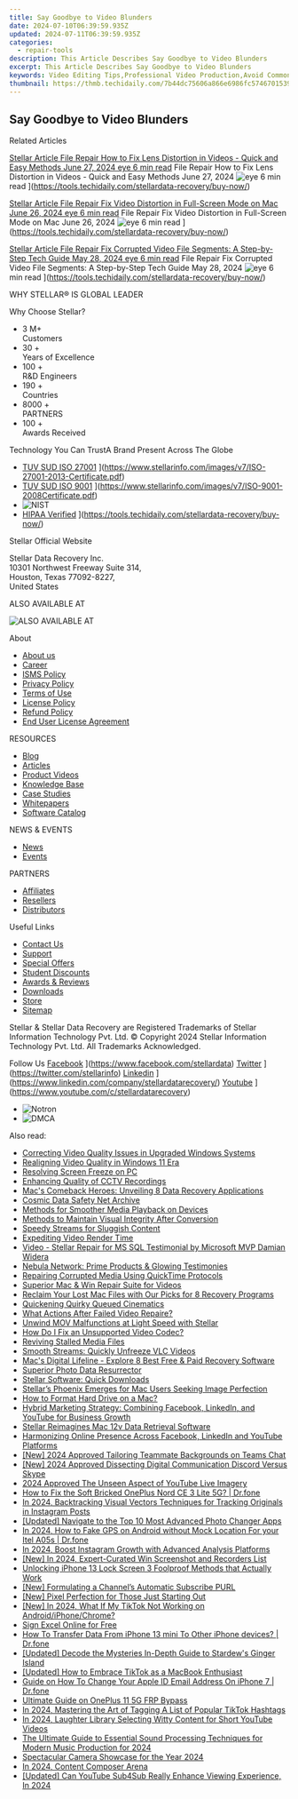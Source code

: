 ```yaml
---
title: Say Goodbye to Video Blunders
date: 2024-07-10T06:39:59.935Z
updated: 2024-07-11T06:39:59.935Z
categories:
  - repair-tools
description: This Article Describes Say Goodbye to Video Blunders
excerpt: This Article Describes Say Goodbye to Video Blunders
keywords: Video Editing Tips,Professional Video Production,Avoid Common Video Mistakes,Expert Video Editing Techniques,Streamlining Your Video Content,Video Production Best Practices,No More Video Blunders
thumbnail: https://thmb.techidaily.com/7b44dc75606a866e6986fc574670153990f3b9d45bb38823ea9696084a32865c.jpg
---
```


## Say Goodbye to Video Blunders

Related Articles

[Stellar Article File Repair  How to Fix Lens Distortion in Videos - Quick and Easy Methods June 27, 2024 eye 6 min read](https://www.stellarinfo.com/public/image/article/Quick-Ways-to-Fix-Video-Distortion-1618.jpg) File Repair  How to Fix Lens Distortion in Videos - Quick and Easy Methods June 27, 2024 ![eye](https://www.stellarinfo.com/public/newarticle/images/eye.png) 6 min read ](https://tools.techidaily.com/stellardata-recovery/buy-now/)

[Stellar Article File Repair  Fix Video Distortion in Full-Screen Mode on Mac June 26, 2024 eye 6 min read](https://www.stellarinfo.com/public/image/article/Quick-Ways-to-Fix-Video-Distortion-on-Mac-1617.jpg) File Repair  Fix Video Distortion in Full-Screen Mode on Mac June 26, 2024 ![eye](https://www.stellarinfo.com/public/newarticle/images/eye.png) 6 min read ](https://tools.techidaily.com/stellardata-recovery/buy-now/)

[Stellar Article File Repair  Fix Corrupted Video File Segments: A Step-by-Step Tech Guide May 28, 2024 eye 6 min read](https://www.stellarinfo.com/public/image/article/Fix-Corrupted-Video-File-Segments_A-Step-by-Step-Tech-Guide-1517.jpg) File Repair  Fix Corrupted Video File Segments: A Step-by-Step Tech Guide May 28, 2024 ![eye](https://www.stellarinfo.com/public/newarticle/images/eye.png) 6 min read ](https://tools.techidaily.com/stellardata-recovery/buy-now/)

 WHY STELLAR® IS GLOBAL LEADER

 Why Choose Stellar?

* 3  M+  
Customers
* 30 +  
Years of Excellence
* 100 +  
R&D Engineers
* 190 +  
Countries
* 8000 +  
PARTNERS
* 100 +  
Awards Received

 Technology You Can TrustA Brand Present Across The Globe

* [TUV SUD ISO 27001](https://www.stellarinfo.com/images/v7/tuv1.png) ](https://www.stellarinfo.com/images/v7/ISO-27001-2013-Certificate.pdf)
* [TUV SUD ISO 9001](https://www.stellarinfo.com/images/v7/tuv2.png) ](https://www.stellarinfo.com/images/v7/ISO-9001-2008Certificate.pdf)
* ![NIST](https://www.stellarinfo.com/images/v7/nist.png)
* [HIPAA Verified](https://www.stellarinfo.com/images/v7/hipa.png) ](https://tools.techidaily.com/stellardata-recovery/buy-now/)

 Stellar Official Website

 Stellar Data Recovery Inc.  
 10301 Northwest Freeway Suite 314,  
 Houston, Texas 77092-8227,  
 United States

 ALSO AVAILABLE AT

![ALSO AVAILABLE AT](https://www.stellarinfo.com/images/v7/Partners_logo_new.png)

 About

* [About us](https://tools.techidaily.com/stellardata-recovery/buy-now/)
* [Career](https://tools.techidaily.com/stellardata-recovery/buy-now/)
* [ISMS Policy](https://tools.techidaily.com/stellardata-recovery/buy-now/)
* [Privacy Policy](https://tools.techidaily.com/stellardata-recovery/buy-now/)
* [Terms of Use](https://tools.techidaily.com/stellardata-recovery/buy-now/)
* [License Policy](https://www.stellarinfo.com/software-licensing-usage.php)
* [Refund Policy](https://tools.techidaily.com/stellardata-recovery/buy-now/)
* [End User License Agreement](https://tools.techidaily.com/stellardata-recovery/buy-now/)

 RESOURCES

* [Blog](https://tools.techidaily.com/stellardata-recovery/buy-now/)
* [Articles](https://tools.techidaily.com/stellardata-recovery/buy-now/)
* [Product Videos](https://tools.techidaily.com/stellardata-recovery/buy-now/)
* [Knowledge Base](https://tools.techidaily.com/stellardata-recovery/buy-now/)
* [Case Studies](https://tools.techidaily.com/stellardata-recovery/buy-now/)
* [Whitepapers](https://tools.techidaily.com/stellardata-recovery/buy-now/)
* [Software Catalog](https://tools.techidaily.com/stellardata-recovery/buy-now/)

 NEWS & EVENTS

* [News](https://tools.techidaily.com/stellardata-recovery/buy-now/)
* [Events](https://www.stellarinfo.com/affiliate-summit/affiliate-summit.php)

 PARTNERS

* [Affiliates](https://tools.techidaily.com/stellardata-recovery/buy-now/)
* [Resellers](https://tools.techidaily.com/stellardata-recovery/buy-now/)
* [Distributors](https://tools.techidaily.com/stellardata-recovery/buy-now/)

 Useful Links

* [Contact Us](https://www.stellarinfo.com/contact/contact-us.php)
* [Support](https://tools.techidaily.com/stellardata-recovery/buy-now/)
* [Special Offers](https://tools.techidaily.com/stellardata-recovery/buy-now/)
* [Student Discounts](https://www.stellarinfo.com/student-discount/)
* [Awards & Reviews](https://tools.techidaily.com/stellardata-recovery/buy-now/)
* [Downloads](https://www.stellarinfo.com/download.php)
* [Store](https://tools.techidaily.com/stellardata-recovery/buy-now/)
* [Sitemap](https://www.stellarinfo.com/sitemap.php)

 Stellar & Stellar Data Recovery are Registered Trademarks of Stellar Information Technology Pvt. Ltd. © Copyright 2024 Stellar Information Technology Pvt. Ltd. All Trademarks Acknowledged.

Follow Us [Facebook](https://www.stellarinfo.com/Images/fb.png) ](https://www.facebook.com/stellardata) [Twitter](https://www.stellarinfo.com/Images/tw.png) ](https://twitter.com/stellarinfo) [Linkedin](https://www.stellarinfo.com/Images/in.png) ](https://www.linkedin.com/company/stellardatarecovery/) [Youtube](https://www.stellarinfo.com/newblacktheme/images/yt.png) ](https://www.youtube.com/c/stellardatarecovery)

* ![Notron](https://www.stellarinfo.com/images/v7/notron.png)
* ![DMCA](https://www.stellarinfo.com/images/v7/dmca.png)

<ins class="adsbygoogle"
     style="display:block"
     data-ad-format="autorelaxed"
     data-ad-client="ca-pub-7571918770474297"
     data-ad-slot="1223367746"></ins>



<ins class="adsbygoogle"
     style="display:block"
     data-ad-client="ca-pub-7571918770474297"
     data-ad-slot="8358498916"
     data-ad-format="auto"
     data-full-width-responsive="true"></ins>

<span class="atpl-alsoreadstyle">Also read:</span>
<div><ul>
<li><a href="https://data-wizards.techidaily.com/correcting-video-quality-issues-in-upgraded-windows-systems/"><u>Correcting Video Quality Issues in Upgraded Windows Systems</u></a></li>
<li><a href="https://data-wizards.techidaily.com/realigning-video-quality-in-windows-11-era/"><u>Realigning Video Quality in Windows 11 Era</u></a></li>
<li><a href="https://data-wizards.techidaily.com/resolving-screen-freeze-on-pc/"><u>Resolving Screen Freeze on PC</u></a></li>
<li><a href="https://data-wizards.techidaily.com/enhancing-quality-of-cctv-recordings/"><u>Enhancing Quality of CCTV Recordings</u></a></li>
<li><a href="https://data-wizards.techidaily.com/macs-comeback-heroes-unveiling-8-data-recovery-applications/"><u>Mac's Comeback Heroes: Unveiling 8 Data Recovery Applications</u></a></li>
<li><a href="https://data-wizards.techidaily.com/cosmic-data-safety-net-archive/"><u>Cosmic Data Safety Net Archive</u></a></li>
<li><a href="https://data-wizards.techidaily.com/methods-for-smoother-media-playback-on-devices/"><u>Methods for Smoother Media Playback on Devices</u></a></li>
<li><a href="https://data-wizards.techidaily.com/methods-to-maintain-visual-integrity-after-conversion/"><u>Methods to Maintain Visual Integrity After Conversion</u></a></li>
<li><a href="https://data-wizards.techidaily.com/speedy-streams-for-sluggish-content/"><u>Speedy Streams for Sluggish Content</u></a></li>
<li><a href="https://data-wizards.techidaily.com/expediting-video-render-time/"><u>Expediting Video Render Time</u></a></li>
<li><a href="https://data-wizards.techidaily.com/video-stellar-repair-for-ms-sql-testimonial-by-microsoft-mvp-damian-widera/"><u>Video - Stellar Repair for MS SQL Testimonial by Microsoft MVP Damian Widera</u></a></li>
<li><a href="https://data-wizards.techidaily.com/nebula-network-prime-products-and-glowing-testimonies/"><u>Nebula Network: Prime Products & Glowing Testimonies</u></a></li>
<li><a href="https://data-wizards.techidaily.com/repairing-corrupted-media-using-quicktime-protocols/"><u>Repairing Corrupted Media Using QuickTime Protocols</u></a></li>
<li><a href="https://data-wizards.techidaily.com/superior-mac-and-win-repair-suite-for-videos/"><u>Superior Mac & Win Repair Suite for Videos</u></a></li>
<li><a href="https://data-wizards.techidaily.com/reclaim-your-lost-mac-files-with-our-picks-for-8-recovery-programs/"><u>Reclaim Your Lost Mac Files with Our Picks for 8 Recovery Programs</u></a></li>
<li><a href="https://data-wizards.techidaily.com/quickening-quirky-queued-cinematics/"><u>Quickening Quirky Queued Cinematics</u></a></li>
<li><a href="https://data-wizards.techidaily.com/what-actions-after-failed-video-repaire/"><u>What Actions After Failed Video Repaire?</u></a></li>
<li><a href="https://data-wizards.techidaily.com/unwind-mov-malfunctions-at-light-speed-with-stellar/"><u>Unwind MOV Malfunctions at Light Speed with Stellar</u></a></li>
<li><a href="https://data-wizards.techidaily.com/how-do-i-fix-an-unsupported-video-codec/"><u>How Do I Fix an Unsupported Video Codec?</u></a></li>
<li><a href="https://data-wizards.techidaily.com/reviving-stalled-media-files/"><u>Reviving Stalled Media Files</u></a></li>
<li><a href="https://data-wizards.techidaily.com/smooth-streams-quickly-unfreeze-vlc-videos/"><u>Smooth Streams: Quickly Unfreeze VLC Videos</u></a></li>
<li><a href="https://data-wizards.techidaily.com/macs-digital-lifeline-explore-8-best-free-and-paid-recovery-software/"><u>Mac's Digital Lifeline - Explore 8 Best Free & Paid Recovery Software</u></a></li>
<li><a href="https://data-wizards.techidaily.com/superior-photo-data-resurrector/"><u>Superior Photo Data Resurrector</u></a></li>
<li><a href="https://data-wizards.techidaily.com/stellar-software-quick-downloads/"><u>Stellar Software: Quick Downloads</u></a></li>
<li><a href="https://data-wizards.techidaily.com/stellars-phoenix-emerges-for-mac-users-seeking-image-perfection/"><u>Stellar’s Phoenix Emerges for Mac Users Seeking Image Perfection</u></a></li>
<li><a href="https://data-wizards.techidaily.com/how-to-format-hard-drive-on-a-mac/"><u>How to Format Hard Drive on a Mac?</u></a></li>
<li><a href="https://data-wizards.techidaily.com/hybrid-marketing-strategy-combining-facebook-linkedin-and-youtube-for-business-growth/"><u>Hybrid Marketing Strategy: Combining Facebook, LinkedIn, and YouTube for Business Growth</u></a></li>
<li><a href="https://data-wizards.techidaily.com/stellar-reimagines-mac-12v-data-retrieval-software/"><u>Stellar Reimagines Mac 12v Data Retrieval Software</u></a></li>
<li><a href="https://data-wizards.techidaily.com/harmonizing-online-presence-across-facebook-linkedin-and-youtube-platforms/"><u>Harmonizing Online Presence Across Facebook, LinkedIn and YouTube Platforms</u></a></li>
<li><a href="https://video-screen-grab.techidaily.com/new-2024-approved-tailoring-teammate-backgrounds-on-teams-chat/"><u>[New] 2024 Approved  Tailoring Teammate Backgrounds on Teams Chat</u></a></li>
<li><a href="https://discord-videos.techidaily.com/new-2024-approved-dissecting-digital-communication-discord-versus-skype/"><u>[New] 2024 Approved  Dissecting Digital Communication  Discord Versus Skype</u></a></li>
<li><a href="https://youtube-stream.techidaily.com/2024-approved-the-unseen-aspect-of-youtube-live-imagery/"><u>2024 Approved  The Unseen Aspect of YouTube Live Imagery</u></a></li>
<li><a href="https://fix-guide.techidaily.com/how-to-fix-the-soft-bricked-oneplus-nord-ce-3-lite-5g-drfone-by-drfone-fix-android-problems-fix-android-problems/"><u>How to Fix the Soft Bricked OnePlus Nord CE 3 Lite 5G? | Dr.fone</u></a></li>
<li><a href="https://instagram-clips.techidaily.com/in-2024-backtracking-visual-vectors-techniques-for-tracking-originals-in-instagram-posts/"><u>In 2024, Backtracking Visual Vectors  Techniques for Tracking Originals in Instagram Posts</u></a></li>
<li><a href="https://extra-skills.techidaily.com/updated-navigate-to-the-top-10-most-advanced-photo-changer-apps/"><u>[Updated] Navigate to the Top 10 Most Advanced Photo Changer Apps</u></a></li>
<li><a href="https://android-location.techidaily.com/in-2024-how-to-fake-gps-on-android-without-mock-location-for-your-itel-a05s-drfone-by-drfone-virtual/"><u>In 2024, How to Fake GPS on Android without Mock Location For your Itel A05s | Dr.fone</u></a></li>
<li><a href="https://instagram-clips.techidaily.com/in-2024-boost-instagram-growth-with-advanced-analysis-platforms/"><u>In 2024, Boost Instagram Growth with Advanced Analysis Platforms</u></a></li>
<li><a href="https://visual-screen-recording.techidaily.com/new-in-2024-expert-curated-win-screenshot-and-recorders-list/"><u>[New] In 2024, Expert-Curated Win Screenshot and Recorders List</u></a></li>
<li><a href="https://ios-unlock.techidaily.com/unlocking-iphone-13-lock-screen-3-foolproof-methods-that-actually-work-by-drfone-ios/"><u>Unlocking iPhone 13 Lock Screen 3 Foolproof Methods that Actually Work</u></a></li>
<li><a href="https://youtube-stream.techidaily.com/new-formulating-a-channels-automatic-subscribe-purl/"><u>[New] Formulating a Channel’s Automatic Subscribe PURL</u></a></li>
<li><a href="https://extra-guidance.techidaily.com/new-pixel-perfection-for-those-just-starting-out/"><u>[New] Pixel Perfection for Those Just Starting Out</u></a></li>
<li><a href="https://tiktok-videos.techidaily.com/new-in-2024-what-if-my-tiktok-not-working-on-androidiphonechrome/"><u>[New] In 2024, What If My TikTok Not Working on Android/iPhone/Chrome?</u></a></li>
<li><a href="https://techidaily.com/sign-excel-online-for-free-by-ldigisigner-sign-a-excel-sign-a-excel/"><u>Sign Excel Online for Free</u></a></li>
<li><a href="https://review-topics.techidaily.com/how-to-transfer-data-from-iphone-13-mini-to-other-iphone-devices-drfone-by-drfone-transfer-data-from-ios-transfer-data-from-ios/"><u>How To Transfer Data From iPhone 13 mini To Other iPhone devices? | Dr.fone</u></a></li>
<li><a href="https://screen-mirroring-recording.techidaily.com/updated-decode-the-mysteries-in-depth-guide-to-stardews-ginger-island/"><u>[Updated] Decode the Mysteries  In-Depth Guide to Stardew's Ginger Island</u></a></li>
<li><a href="https://tiktok-video-recordings.techidaily.com/updated-how-to-embrace-tiktok-as-a-macbook-enthusiast/"><u>[Updated] How to Embrace TikTok as a MacBook Enthusiast</u></a></li>
<li><a href="https://iphone-unlock.techidaily.com/guide-on-how-to-change-your-apple-id-email-address-on-iphone-7-drfone-by-drfone-ios/"><u>Guide on How To Change Your Apple ID Email Address On iPhone 7 | Dr.fone</u></a></li>
<li><a href="https://android-frp.techidaily.com/ultimate-guide-on-oneplus-11-5g-frp-bypass-by-drfone-android/"><u>Ultimate Guide on OnePlus 11 5G FRP Bypass</u></a></li>
<li><a href="https://tiktok-video-recordings.techidaily.com/in-2024-mastering-the-art-of-tagging-a-list-of-popular-tiktok-hashtags/"><u>In 2024, Mastering the Art of Tagging  A List of Popular TikTok Hashtags</u></a></li>
<li><a href="https://youtube-help.techidaily.com/in-2024-laughter-library-selecting-witty-content-for-short-youtube-videos/"><u>In 2024, Laughter Library  Selecting Witty Content for Short YouTube Videos</u></a></li>
<li><a href="https://audio-shaping.techidaily.com/the-ultimate-guide-to-essential-sound-processing-techniques-for-modern-music-production-for-2024/"><u>The Ultimate Guide to Essential Sound Processing Techniques for Modern Music Production for 2024</u></a></li>
<li><a href="https://extra-resources.techidaily.com/spectacular-camera-showcase-for-the-year-2024/"><u>Spectacular Camera Showcase for the Year 2024</u></a></li>
<li><a href="https://youtube-clips.techidaily.com/in-2024-content-composer-arena/"><u>In 2024, Content Composer Arena</u></a></li>
<li><a href="https://facebook-video-share.techidaily.com/updated-can-youtube-sub4sub-really-enhance-viewing-experience-in-2024/"><u>[Updated] Can YouTube Sub4Sub Really Enhance Viewing Experience, In 2024</u></a></li>
</ul></div>
